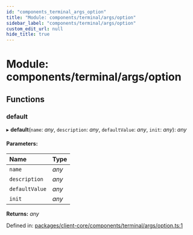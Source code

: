 ```yaml
---
id: "components_terminal_args_option"
title: "Module: components/terminal/args/option"
sidebar_label: "components/terminal/args/option"
custom_edit_url: null
hide_title: true
---
```


# Module: components/terminal/args/option

## Functions

### default

▸ **default**(`name`: *any*, `description`: *any*, `defaultValue`: *any*, `init`: *any*): *any*

#### Parameters:

Name | Type |
:------ | :------ |
`name` | *any* |
`description` | *any* |
`defaultValue` | *any* |
`init` | *any* |

**Returns:** *any*

Defined in: [packages/client-core/components/terminal/args/option.ts:1](https://github.com/xr3ngine/xr3ngine/blob/66a84a950/packages/client-core/components/terminal/args/option.ts#L1)
